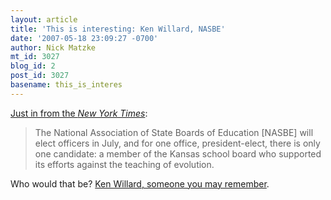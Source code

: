 ```yaml
---
layout: article
title: 'This is interesting: Ken Willard, NASBE'
date: '2007-05-18 23:09:27 -0700'
author: Nick Matzke
mt_id: 3027
blog_id: 2
post_id: 3027
basename: this_is_interes
---
```

[Just in from the _New York Times_](http://www.nytimes.com/2007/05/19/education/19board.html): 

> The National Association of State Boards of Education \[NASBE\] will elect officers in July, and for one office, president-elect, there is only one candidate: a member of the Kansas school board who supported its efforts against the teaching of evolution.

Who would that be?  [Ken Willard, someone you may remember](http://www.google.com/search?hl=en&amp;rls=GGGL%2CGGGL%3A2006-36%2CGGGL%3Aen&amp;q=Ken+Willard%2C+kansas%2C+creationism&amp;btnG=Search).
